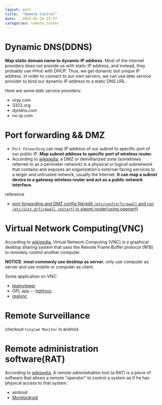 ```yaml
---
layout: post
title:  "Remote Control"
date:   2015-02-24 22:57
categories: remote,router
---
```


# Dynamic DNS(DDNS)

**Map static domain name to dynamic IP address.** Most of the internet providers does not provide us with static IP address, and instead, they probably use `PPPoE` with DHCP. Thus, we get dynamic but unique IP address. In order to connect to our own servers, we can use `DDNS` service provider to bind our dynamic IP address to a static DNS URL.

Here are some `DDNS` service providers:

* oray.com
* 3322.org
* dyndns.com
* no-ip.com


# Port forwarding && DMZ

* `Port Forwarding` can map IP address of our subnet to specific port of our public IP. **Map subnet address to specific port of wireless router.**
* According to [wikipedia](http://en.wikipedia.org/wiki/DMZ_(computing)), a DMZ or demilitarized zone (sometimes referred to as a perimeter network) is a physical or logical subnetwork that contains and exposes an organization's external-facing services to a larger and untrusted network, usually the Internet. **It can map a subnet device to a gateway wireless router and act as a public network interface.**

reference

* [port forwarding and DMZ config file(edit `/etc/config/firewall` and run `/etc/init.d/firewall restart`) in xiaomi router(using openwrt)](http://www.miui.com/thread-1741288-1-1.html)

# Virtual Network Computing(VNC)

According to [wikipedia](http://en.wikipedia.org/wiki/Virtual_Network_Computing), Virtual Network Computing (VNC) is a graphical desktop sharing system that uses the Remote Frame Buffer protocol (RFB) to remotely control another computer.

**NOTICE**: **most commonly use desktop as server.** only use computer as server and use mobile or computer as client.

Some application on VNC:

* [teamviewer](http://www.teamviewer.com/)
* GPL app -- [tightvnc](http://www.tightvnc.com/)
* [realvnc](https://www.realvnc.com/)


# Remote Surveillance

checkout `tinyCam Monitor` in android.


# Remote administration software(RAT)

According to [wikipedia](http://en.m.wikipedia.org/wiki/Remote_administration_software), A remote administration tool (a RAT) is a piece of software that allows a remote "operator" to control a system as if he has physical access to that system.

* airdroid
* [Monitordroid](http://forum.xda-developers.com/android/apps-games/app-monitordroid-remote-administration-t2849817)
